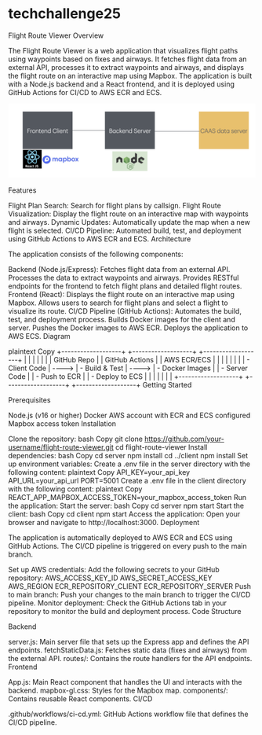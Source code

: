 # techchallenge25

Flight Route Viewer
Overview

The Flight Route Viewer is a web application that visualizes flight paths using waypoints based on fixes and airways. It fetches flight data from an external API, processes it to extract waypoints and airways, and displays the flight route on an interactive map using Mapbox. The application is built with a Node.js backend and a React frontend, and it is deployed using GitHub Actions for CI/CD to AWS ECR and ECS.

![screenshot](mapbox-plane-tracker/imageFolder/softwarecomponents.png)


Features

Flight Plan Search: Search for flight plans by callsign.
Flight Route Visualization: Display the flight route on an interactive map with waypoints and airways.
Dynamic Updates: Automatically update the map when a new flight is selected.
CI/CD Pipeline: Automated build, test, and deployment using GitHub Actions to AWS ECR and ECS.
Architecture

The application consists of the following components:

Backend (Node.js/Express):
Fetches flight data from an external API.
Processes the data to extract waypoints and airways.
Provides RESTful endpoints for the frontend to fetch flight plans and detailed flight routes.
Frontend (React):
Displays the flight route on an interactive map using Mapbox.
Allows users to search for flight plans and select a flight to visualize its route.
CI/CD Pipeline (GitHub Actions):
Automates the build, test, and deployment process.
Builds Docker images for the client and server.
Pushes the Docker images to AWS ECR.
Deploys the application to AWS ECS.
Diagram

plaintext
Copy
+-------------------+       +-------------------+       +-------------------+
|                   |       |                   |       |                   |
|   GitHub Repo     |       |   GitHub Actions  |       |   AWS ECR/ECS     |
|                   |       |                   |       |                   |
|   - Client Code   | ----> |   - Build & Test  | ----> |   - Docker Images  |
|   - Server Code   |       |   - Push to ECR   |       |   - Deploy to ECS  |
|                   |       |                   |       |                   |
+-------------------+       +-------------------+       +-------------------+
Getting Started

Prerequisites

Node.js (v16 or higher)
Docker
AWS account with ECR and ECS configured
Mapbox access token
Installation

Clone the repository:
bash
Copy
git clone https://github.com/your-username/flight-route-viewer.git
cd flight-route-viewer
Install dependencies:
bash
Copy
cd server
npm install
cd ../client
npm install
Set up environment variables:
Create a .env file in the server directory with the following content:
plaintext
Copy
API_KEY=your_api_key
API_URL=your_api_url
PORT=5001
Create a .env file in the client directory with the following content:
plaintext
Copy
REACT_APP_MAPBOX_ACCESS_TOKEN=your_mapbox_access_token
Run the application:
Start the server:
bash
Copy
cd server
npm start
Start the client:
bash
Copy
cd client
npm start
Access the application:
Open your browser and navigate to http://localhost:3000.
Deployment

The application is automatically deployed to AWS ECR and ECS using GitHub Actions. The CI/CD pipeline is triggered on every push to the main branch.

Set up AWS credentials:
Add the following secrets to your GitHub repository:
AWS_ACCESS_KEY_ID
AWS_SECRET_ACCESS_KEY
AWS_REGION
ECR_REPOSITORY_CLIENT
ECR_REPOSITORY_SERVER
Push to main branch:
Push your changes to the main branch to trigger the CI/CD pipeline.
Monitor deployment:
Check the GitHub Actions tab in your repository to monitor the build and deployment process.
Code Structure

Backend

server.js: Main server file that sets up the Express app and defines the API endpoints.
fetchStaticData.js: Fetches static data (fixes and airways) from the external API.
routes/: Contains the route handlers for the API endpoints.
Frontend

App.js: Main React component that handles the UI and interacts with the backend.
mapbox-gl.css: Styles for the Mapbox map.
components/: Contains reusable React components.
CI/CD

.github/workflows/ci-cd.yml: GitHub Actions workflow file that defines the CI/CD pipeline.